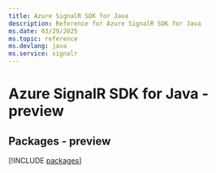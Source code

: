 ```yaml
---
title: Azure SignalR SDK for Java
description: Reference for Azure SignalR SDK for Java
ms.date: 03/29/2025
ms.topic: reference
ms.devlang: java
ms.service: signalr
---
```

# Azure SignalR SDK for Java - preview
## Packages - preview
[!INCLUDE [packages](signalr-index.md)]